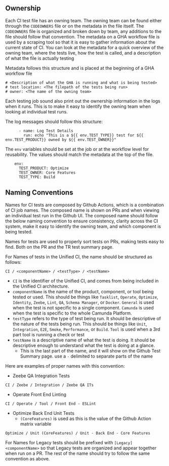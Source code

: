 ## Ownership
Each CI test file has an owning team. The owning team can be found either through the `CODEOWNERS` file or on the metadata in the file itself. The `CODEOWNERS` file is organized and broken down by team, any additions to the file should follow that convention. The metadata on a GHA workflow file is used by a scraping tool so that it is easy to gather information about the current state of CI. You can look at the metadata for a quick overview of the owning team, where the tests live, how the test is called, and a description of what the file is actually testing

Metadata follows this structure and is placed at the beginning of a GHA workflow file

```
# <Description of what the GHA is running and what is being tested>
# test location: <The filepath of the tests being run>
# owner: <The name of the owning team>
```

Each testing job sound also print out the ownership information in the logs when it runs. This is to make it easy to identify the owning team when looking at individual test runs.

The log messages should follow this structure:

```
      - name: Log Test Details
        run: echo "This is a ${{ env.TEST_TYPE}} test for ${{ env.TEST_PRODUCT}} owned by ${{ env.TEST_OWNER}}"
```
The `env` variables should be set at the job or at the workflow level for reusability. The values should match the metadata at the top of the file.
```
    env:
      TEST_PRODUCT: Optimize
      TEST_OWNER: Core Features
      TEST_TYPE: Build
```

## Naming Conventions

Names for CI tests are composed by Github Actions, which is a combination of CI job names. The composed name is shown on PRs and when viewing an individual test run in the Github UI. The composed name should follow the below naming convention to ensure consistency, clarity across the CI system, make it easy to identify the owning team, and which component is being tested.

Names for tests are used to properly sort tests on PRs, making tests easy to find. Both on the PR and the TR test summary page.

For Names of tests in the Unified CI, the name should be structured as follows:
```
CI / <componentName> / <testType> / <testName>
```

- `CI` is the identifier of the Unified CI, and comes from being included in the Unified CI architecture.
- `componentName` is the name of the product, component, or tool being tested or used. This should be things like `Tasklist`, `Operate`, `Optimize`, `Identity`, `Zeebe`, `Lint`, `QA`, `Schema Manager`, or `Docker`. `General` is used when the test is not specific to a single component. `Camunda` is used when the test is specific to the whole Camunda Platform.
- `testType` refers to the type of test being run. It should be descriptive of the nature of the tests being run. This should be things like `Unit`, `Integration`, `E2E`, `Smoke`, `Performance`, or `Build`. `Tool` is used when a 3rd part tool is running a check or test
- `testName` is a descriptive name of what the test is doing. It should be descriptive enough to understand what the test is doing at a glance.
  - This is the last part of the name, and it will show on the Github Test Summary page. use a `-` delimited to separate parts of the name

Here are examples of proper names with this convention:

- Zeebe QA Integration Tests
```
CI / Zeebe / Integration / Zeebe QA ITs
```
- Operate Front End Linting
```
CI / Operate / Tool / Front End - ESLint
```
- Optimize Back End Unit Tests
  - `(CoreFeatures)` is used as this is the value of the Github Action matrix variable
```
Optimize / Unit (CoreFeatures) / Unit - Back End - Core Features
```

For Names for Legacy tests should be prefixed with `[Legacy] <componentName>` so that Legacy tests are organized and appear together when run on a PR. The rest of the name should try to follow the same convention as above.
